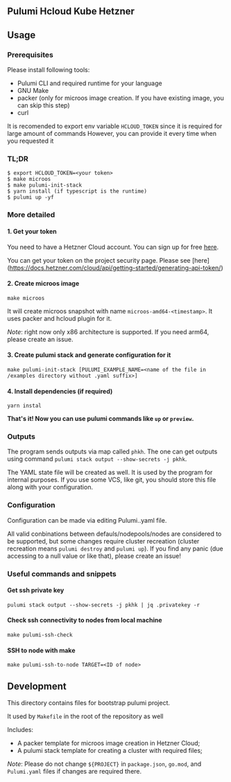 ## Pulumi Hcloud Kube Hetzner

## Usage
### Prerequisites
Please install following tools:
- Pulumi CLI and required runtime for your language
- GNU Make
- packer (only for microos image creation. If you have existing image, you can skip this step)
- curl

It is recomended to export env variable `HCLOUD_TOKEN` since it is required for large amount of commands
However, you can provide it every time when you requested it

### TL;DR
```
$ export HCLOUD_TOKEN=<your token>
$ make microos
$ make pulumi-init-stack
$ yarn install (if typescript is the runtime)
$ pulumi up -yf
```

### More detailed
#### 1. Get your token
You need to have a Hetzner Cloud account. You can sign up for free [here](https://hetzner.com/cloud/).

You can get your token on the project security page. Please see [here] (https://docs.hetzner.com/cloud/api/getting-started/generating-api-token/)

#### 2. Create microos image
```
make microos
```
It will create microos snapshot with name `microos-amd64-<timestamp>`. It uses packer and hcloud plugin for it.

*Note*: right now only x86 architecture is supported. If you need arm64, please create an issue.

#### 3. Create pulumi stack and generate configuration for it
```
make pulumi-init-stack [PULUMI_EXAMPLE_NAME=<name of the file in /examples directory without .yaml suffix>]
```
#### 4. Install dependencies (if required)
```
yarn instal
```
**That's it! Now you can use pulumi commands like `up` or `preview`.**

### Outputs
The program sends outputs via map called `phkh`. The one can get outputs using command `pulumi stack output --show-secrets -j pkhk`.

The YAML state file will be created as well. It is used by the program for internal purposes. If you use some VCS, like git, you should store this file along with your configuration.

### Configuration
Configuration can be made via editing Pulumi.<stack>.yaml file.

All valid conbinations between defauls/nodepools/nodes are considered to be supported, but some changes require cluster recreation (cluster recreation means `pulumi destroy` and `pulumi up`).
If you find any panic (due accessing to a null value or like that), please create an issue!

### Useful commands and snippets
#### Get ssh private key
```
pulumi stack output --show-secrets -j pkhk | jq .privatekey -r
```
#### Check ssh connectivity to nodes from local machine
```
make pulumi-ssh-check
```
#### SSH to node with make
```
make pulumi-ssh-to-node TARGET=<ID of node>
```


## Development
This directory contains files for bootstrap pulumi project.

It used by `Makefile` in the root of the repository as well

Includes:
- A packer template for microos image creation in Hetzner Cloud;
- A pulumi stack template for creating a cluster with required files;

*Note*: Please do not change `${PROJECT}` in `package.json`, `go.mod`, and `Pulumi.yaml` files if changes are required there.
